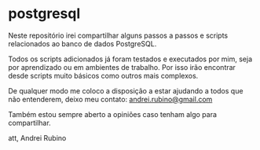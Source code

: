 # postgresql

Neste repositório irei compartilhar alguns passos a passos e scripts relacionados ao banco de dados PostgreSQL.

Todos os scripts adicionados já foram testados e executados por mim, seja por aprendizado ou em ambientes de trabalho. Por isso irão encontrar desde scripts muito básicos como outros mais complexos.

De qualquer modo me coloco a disposição a estar ajudando a todos que não entenderem, deixo meu contato: andrei.rubino@gmail.com

Também estou sempre aberto a opiniões caso tenham algo para compartilhar.

att, Andrei Rubino

